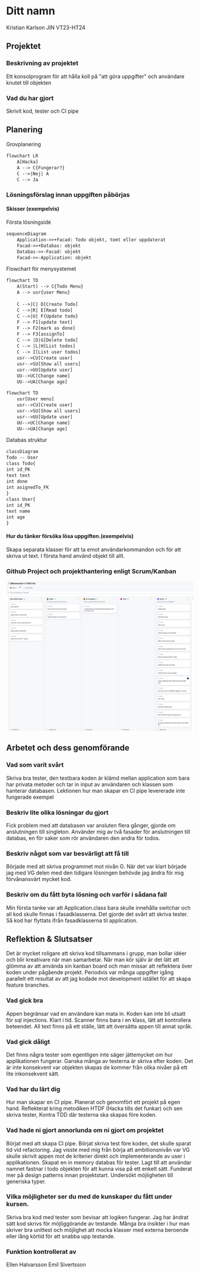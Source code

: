# Ditt namn
Kristian Karlson JIN VT23-HT24


## Projektet
### Beskrivning av projektet
 
Ett konsolprogram för att hålla koll på "att göra uppgifter" och användare knutet till objekten 

### Vad du har gjort
Skrivit kod, tester och CI pipe

## Planering
Grovplanering
```mermaid
flowchart LR 
    A[Hacka]
    A --> C{Fungerar?}
    C -->|Nej| A
    C --> Ja
```

### Lösningsförslag innan uppgiften påbörjas

#### Skisser (exempelvis)
Första lösningsidé
``` mermaid
sequenceDiagram
    Application->>+Facad: Todo objekt, tomt eller uppdaterat
    Facad->>+Databas: objekt
    Databas->>-Facad: objekt
    Facad->>-Application: objekt
```
Flowchart för menysystemet
``` mermaid
flowchart TD
    A(Start) --> C{Todo Menu}
    A --> usr{user Menu}
    
    C -->|C| D[Create Todo]
    C -->|R| E[Read todo]
    C -->|U| F{Update todo}
    F --> F1[update text]
    F --> F2[mark as done]
    F --> F3[assignTo]
    C --> |D|G[Delete todo]
    C --> |L|H[List todos]
    C --> I[List user todos]
    usr-->CU[Create user]
    usr-->SU[Show all users]
    usr-->UU[Update user]
    UU-->UC[Change name]
    UU-->UA[Change age]
```
``` mermaid
flowchart TD
    usr[User menu]
    usr-->CU[Create user]
    usr-->SU[Show all users]
    usr-->UU[Update user]
    UU-->UC[Change name]
    UU-->UA[Change age]
```
Databas struktur
``` mermaid
classDiagram
Todo -- User
class Todo{
int id_PK
text text
int done
int asignedTo_FK
}
class User{
int id_PK
text name
int age
}
```

#### Hur du tänker försöka lösa uppgiften.(exempelvis)
Skapa separata klasser för att ta emot användarkommandon och för att skriva ut text.
I första hand använd objekt till allt.

### Github Project och projekthantering enligt Scrum/Kanban
![Kanban](assets/images/Kanban_screenshot_20230626_133957.png)  

## Arbetet och dess genomförande

### Vad som varit svårt
Skriva bra tester, den testbara koden är klämd mellan application som bara har privata metoder och tar in input av användaren och klassen som hanterar databasen. 
Lektionen hur man skapar en CI pipe levererade inte fungerade exempel

### Beskriv lite olika lösningar du gjort
Fick problem med att databasen var ansluten flera gånger, gjorde om anslutningen till singleton.
Använder mig av två fasader för anslutningen till databas, en för saker som rör användaren den andra för todos.

### Beskriv något som var besvärligt att få till
Började med att skriva programmet mot nivån G. När det var klart började jag med VG delen med den tidigare lösningen behövde jag ändra för mig förvånansvärt mycket kod.

### Beskriv om du fått byta lösning och varför i sådana fall
Min första tanke var att Application.class bara skulle innehålla switchar och all kod skulle finnas i fasadklasserna. Det gjorde det svårt att skriva tester.
Så kod har flyttats ifrån fasadklasserna til application. 

## Reflektion & Slutsatser
Det är mycket roligare att skriva kod tillsammans i grupp, man bollar idéer och blir kreativare när man samarbetar.
När man kör själv är det lätt att glömma av att använda sin kanban board och man missar att reflektera över koden under pågående projekt. 
Periodvis var många uppgifter igång parallelt ett resultat av att jag kodade mot development istället för att skapa feature branches.

### Vad gick bra
Appen begränsar vad en användare kan mata in. Koden kan inte bli utsatt för sql injections. Klart i tid.
Scanner finns bara i en klass, lätt att kontrollera beteendet. All text finns på ett ställe, lätt att översätta appen till annat språk.

### Vad gick dåligt

Det finns några tester som egentligen inte säger jättemycket om hur applikationen fungerar. 
Ganska många av testerna är skriva efter koden.
Det är inte konsekvent var objekten skapas de kommer från olika nivåer på ett lite inkonsekvent sätt.

### Vad har du lärt dig
Hur man skapar en CI pipe. Planerat och genomfört ett projekt på egen hand.
Reflekterat kring metodiken HTDF (Hacka tills det funkar) och sen skriva tester, Kontra TDD där testerna ska skapas före koden.

### Vad hade ni gjort annorlunda om ni gjort om projektet
Börjat med att skapa CI pipe. Börjat skriva test före koden, det skulle sparat tid vid refactoring. Jag visste med mig från börja att ambitionsnivån var VG skulle skrivit appen mot de kriterier direkt och implementerande av user i applikationen. 
Skapat en in memory databas för tester.
Lagt till att användar namnet fastnar i todo objekten för att kunna visa på ett enkelt sätt.
Funderat mer på design patterns innan projektstart. Undersökt möjligheten till generiska typer. 

### Vilka möjligheter ser du med de kunskaper du fått under kursen.
Skriva bra kod med tester som bevisar att logiken fungerar. Jag har ändrat sätt kod skrivs för möjliggörande av testande. Många bra insikter i hur man skriver bra unittest och möjlighet att mocka klasser med externa beroende eller lång körtid för att snabba upp testande.

### Funktion kontrollerat av
Ellen Halvarsson
Emil Sivertsson